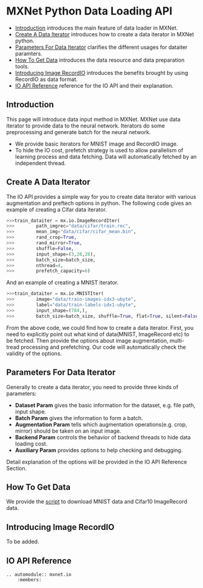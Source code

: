 MXNet Python Data Loading API
=============================
* [Introduction](#introduction) introduces the main feature of data loader in MXNet.
* [Create A Data Iterator](#create-a-data-iterator) introduces how to create a data iterator in MXNet python.
* [Parameters For Data Iterator](#parameters-for-data-iterator) clarifies the different usages for dataiter paramters.
* [How To Get Data](#how-to-get-data) introduces the data resource and data preparation tools.
* [Introducing Image RecordIO](*introducing-image-recordio) introduces the benefits brought by using RecordIO as data format.
* [IO API Reference](#io-api-reference) reference for the IO API and their explanation.

Introduction
------------
This page will introduce data input method in MXNet. MXNet use data iterator to provide data to the neural network.  Iterators do some preprocessing and generate batch for the neural network.

* We provide basic iterators for MNIST image and RecordIO image.
* To hide the IO cost, prefetch strategy is used to allow parallelism of learning process and data fetching. Data will automatically fetched by an independent thread.

Create A Data Iterator
----------------------
The IO API provides a simple way for you to create data iterator with various augmentation and preftech options in python.
The following code gives an example of creating a Cifar data iterator.

```python
>>>train_dataiter = mx.io.ImageRecordIter(
>>>        path_imgrec="data/cifar/train.rec",
>>>        mean_img="data/cifar/cifar_mean.bin",
>>>        rand_crop=True,
>>>        rand_mirror=True,
>>>        shuffle=False,
>>>        input_shape=(3,28,28),
>>>        batch_size=batch_size,
>>>        nthread=4,
>>>        prefetch_capacity=6)
```

And an example of creating a MNIST iterator.
```python
>>>train_dataiter = mx.io.MNISTIter(
>>>        image="data/train-images-idx3-ubyte",
>>>        label="data/train-labels-idx1-ubyte",
>>>        input_shape=(784,),
>>>        batch_size=batch_size, shuffle=True, flat=True, silent=False, seed=10)
```

From the above code, we could find how to create a data iterator. First, you need to explicitly point out what kind of data(MNIST, ImageRecord etc) to be fetched. Then provide the options about image augmentation, multi-tread processing and prefetching. Our code will automatically check the validity of the options.

Parameters For Data Iterator
----------------------------

Generally to create a data iterator, you need to provide three kinds of parameters:

* **Dataset Param** gives the basic information for the dataset, e.g. file path, input shape.
* **Batch Param** gives the information to form a batch.
* **Augmentation Param** tells which augmentation operations(e.g. crop, mirror) should be taken on an input image.
* **Backend Param** controls the behavior of backend threads to hide data loading cost.
* **Auxiliary Param** provides options to help checking and debugging.

Detail explanation of the options will be provided in the IO API Reference Section.

How To Get Data
---------------

We provide the [script](../../tests/python/common/get_data.py) to download MNIST data and Cifar10 ImageRecord data.

Introducing Image RecordIO
--------------------------

To be added.

IO API Reference
----------------

```eval_rst
.. automodule:: mxnet.io
    :members:
```
